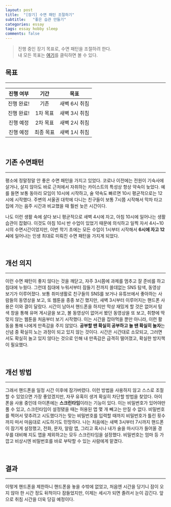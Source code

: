 ```yaml
---
layout: post  
title:  "[장기] 수면 패턴 조절하기"  
subtitle:   "좋은 습관 만들기"  
categories: essay  
tags: essay hobby sleep  
comments: false
---
```


> 진행 중인 장기 목표로, 수면 패턴을 조절하려 한다.  
> 내 모든 목표는 [여기](/essay/2020/10/01/make-me-higher/)를 클릭하면 볼 수 있다.

## 목표

---

|진행 여부|기간|목표|
|:------:|:---:|:---:|
|진행 완료!|기존|새벽 6시 취침|
|진행 완료!|1차 목표|새벽 3시 취침|
|진행 예정|2차 목표|새벽 2시 취침|
|진행 예정|최종 목표|새벽 1시 취침|

<br>

## 기존 수면패턴  

---

평소에 정말정말 안 좋은 수면 패턴을 가지고 있었다. 코로나 이전에는 전원이 기숙사에 살거나, 살지 않아도 바로 근처에서 자취하는 카이스트의 특성상 항상 약속이 늦었다. 예를 들면 보통 동아리 모임이 10시에 시작하고, 술 약속도 빠르면 10시 평균적으로는 12시에 시작했다. 주변의 서울권 대학에 다니는 친구들이 보통 7시쯤 시작해서 막차 타고 집에 가는 음주 시간과 비교했을 때 훨씬 늦은 시간이다.  

나도 이런 생활 속에 살다 보니 평균적으로 새벽 4시에 자고, 아침 10시에 일어나는 생활습관이 잡혔다. 이것도 아침 10시 반 수업이 있었기 때문에 의식하고 일찍 자서 4시~10시의 수면시간이었지만, 이번 학기 초에는 모든 수업이 1시부터 시작해서 **6시에 자고 12시**에 일어나는 인생 최대로 미뤄진 수면 패턴을 가지게 되었다.  

<br>

## 개선 의지  

---

이런 수면 패턴이 좋지 않다는 것을 깨닫고, 자주 3시쯤에 과제를 멈추고 잘 준비를 하고 침대에 누웠다. 그런데 침대에 누워서부터 잠들기 전까지 쓸데없는 SNS 탐색, 동영상 보기가 이루어졌다. 보통 취미생활로 친구들의 SNS를 보거나 유튜브에서 좋아하는 사람들의 동영상을 보고, 또 웹툰을 종종 보긴 했지만, 새벽 3시부터 이루어지는 핸드폰 사용은 이와 결이 달랐다. 시간이 남아서 핸드폰을 하지만 막상 재밌게 할 것은 없어서 탐색 창을 통해 유머 게시글을 보고, 볼 동영상이 없어서 봤던 동영상을 또 보고, 취향에 딱 맞지 않는 웹툰을 처음부터 보기 시작했다. 이는 시간을 잡아먹을 뿐만 아니라, 이런 활동을 통해 나에게 만족감을 주지 않았다. **공부할 땐 확실히 공부하고 놀 땐 확실히 놀자**는 신념 중 확실히 노는 과정이 되고 있지 않는 것이다. 시간은 시간대로 소모되고, 그러면서도 확실히 놀고 있지 않다는 것으로 인해 내 만족감은 급격히 떨어졌고, 확실한 방지책이 필요했다.  

<br>

## 개선 방법  

---

그래서 핸드폰을 일정 시간 이후에 잠가버렸다. 이런 방법을 사용하지 않고 스스로 조절할 수 있었으면 가장 좋았겠지만, 자꾸 유혹이 생겨 확실히 차단할 방법을 찾았다. 아이폰을 사용 중인데 아이폰에는 **스크린타임**이라는 기능이 있다. 이는 비밀번호가 있어야만 풀 수 있고, 스크린타임이 설정됐을 때는 허용된 앱 몇 개 빼고는 만질 수 없다. 비밀번호를 찍어서 맞추려고 시도했다가는 맞는 비밀번호를 입력할 때까지 비밀번호가 틀린 횟수까지 떠서 마음대로 시도하기도 민망하다. 나는 처음에는 새벽 3시부터 7시까지 핸드폰이 잠기게 설정했고, 전화, 문자, 알람 앱, 그리고 혹시나 내가 술을 마시다가 들어올 경우를 대비해 지도 앱을 제외하고는 모두 스크린타임을 설정했다. 비밀번호는 엄마 등 가깝고 비상시엔 비밀번호를 바로 부탁할 수 있는 사람에게 맡겼다.

<br>

## 결과  

---

이렇게 핸드폰을 제한하니 핸드폰을 놓을 수밖에 없었고, 처음엔 시간을 당기니 잠이 오지 않아 한 시간 정도 뒤척이다 잠들었지만, 이제는 세시가 되면 졸려서 눈이 감긴다. 앞으로 취침 시간을 더욱 당길 예정이다.